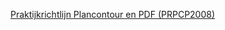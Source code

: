 [Praktijkrichtlijn Plancontour en PDF (PRPCP2008)](https://geonovum.github.io/ROST/PRPCP/PRPCP2008-v1.2.3/index.html)
